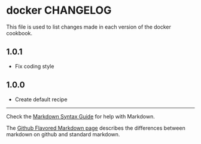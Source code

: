 # docker CHANGELOG

This file is used to list changes made in each version of the docker cookbook.

## 1.0.1
- Fix coding style

## 1.0.0
- Create default recipe

- - -
Check the [Markdown Syntax Guide](http://daringfireball.net/projects/markdown/syntax) for help with Markdown.

The [Github Flavored Markdown page](http://github.github.com/github-flavored-markdown/) describes the differences between markdown on github and standard markdown.
